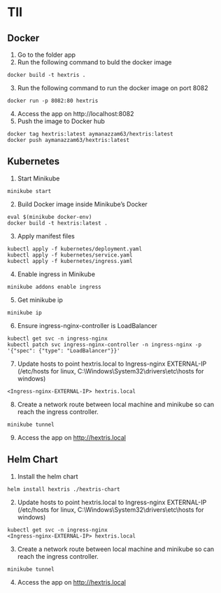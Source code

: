 # TII

## Docker
1. Go to the folder app
2. Run the following command to buld the docker image
```
docker build -t hextris .
```
3. Run the following command to run the docker image on port 8082
```
docker run -p 8082:80 hextris
```
4. Access the app on http://localhost:8082
5. Push the image to Docker hub
```
docker tag hextris:latest aymanazzam63/hextris:latest
docker push aymanazzam63/hextris:latest
```

## Kubernetes
1. Start Minikube
```
minikube start
```
2. Build Docker image inside Minikube’s Docker
```
eval $(minikube docker-env)
docker build -t hextris:latest .
```
3. Apply manifest files
```
kubectl apply -f kubernetes/deployment.yaml
kubectl apply -f kubernetes/service.yaml
kubectl apply -f kubernetes/ingress.yaml
```
4. Enable ingress in Minikube
```
minikube addons enable ingress
```
5. Get minikube ip
```
minikube ip
```
6. Ensure ingress-nginx-controller is LoadBalancer 
```
kubectl get svc -n ingress-nginx
kubectl patch svc ingress-nginx-controller -n ingress-nginx -p '{"spec": {"type": "LoadBalancer"}}'
```
7. Update hosts to point hextris.local to Ingress-nginx EXTERNAL-IP (/etc/hosts for linux, C:\Windows\System32\drivers\etc\hosts for windows)
```
<Ingress-nginx-EXTERNAL-IP> hextris.local
```
8. Create a network route between local machine and minikube so can reach the ingress controller.
```
minikube tunnel
```
9. Access the app on http://hextris.local

## Helm Chart
1. Install the helm chart
```
helm install hextris ./hextris-chart
```
2. Update hosts to point hextris.local to Ingress-nginx EXTERNAL-IP (/etc/hosts for linux, C:\Windows\System32\drivers\etc\hosts for windows)
```
kubectl get svc -n ingress-nginx
<Ingress-nginx-EXTERNAL-IP> hextris.local
```
3. Create a network route between local machine and minikube so can reach the ingress controller.
```
minikube tunnel
```
4. Access the app on http://hextris.local